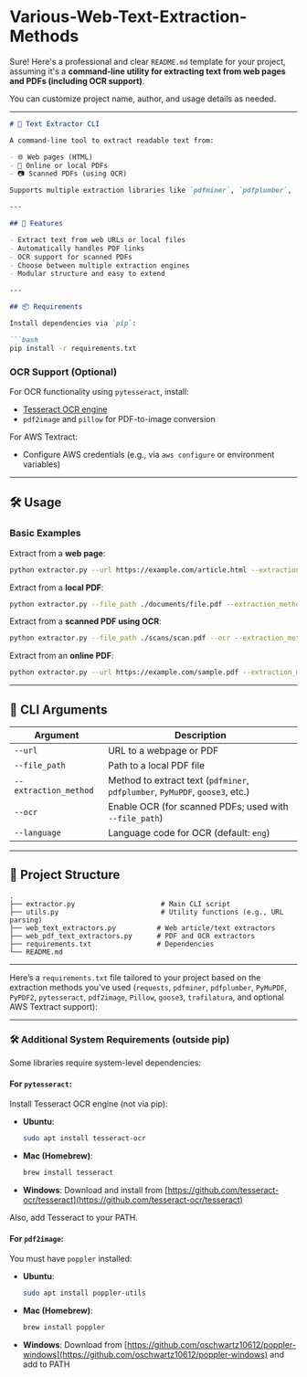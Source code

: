 # Various-Web-Text-Extraction-Methods

Sure! Here's a professional and clear `README.md` template for your project, assuming it's a **command-line utility for extracting text from web pages and PDFs (including OCR support)**.

You can customize project name, author, and usage details as needed.

---

````markdown
# 📝 Text Extractor CLI

A command-line tool to extract readable text from:

- 🌐 Web pages (HTML)
- 📄 Online or local PDFs
- 📷 Scanned PDFs (using OCR)

Supports multiple extraction libraries like `pdfminer`, `pdfplumber`, `PyMuPDF`, `Goose3`, `Trafilatura`, and `Tesseract OCR`.

---

## 🚀 Features

- Extract text from web URLs or local files
- Automatically handles PDF links
- OCR support for scanned PDFs
- Choose between multiple extraction engines
- Modular structure and easy to extend

---

## 📦 Requirements

Install dependencies via `pip`:

```bash
pip install -r requirements.txt
````

### OCR Support (Optional)

For OCR functionality using `pytesseract`, install:

* [Tesseract OCR engine](https://github.com/tesseract-ocr/tesseract)
* `pdf2image` and `pillow` for PDF-to-image conversion

For AWS Textract:

* Configure AWS credentials (e.g., via `aws configure` or environment variables)

---

## 🛠️ Usage

### Basic Examples

Extract from a **web page**:

```bash
python extractor.py --url https://example.com/article.html --extraction_method=goose3
```

Extract from a **local PDF**:

```bash
python extractor.py --file_path ./documents/file.pdf --extraction_method=pdfminer
```

Extract from a **scanned PDF using OCR**:

```bash
python extractor.py --file_path ./scans/scan.pdf --ocr --extraction_method=pytesseract --language=eng
```

Extract from an **online PDF**:

```bash
python extractor.py --url https://example.com/sample.pdf --extraction_method=PyMuPDF
```

---

## 🔧 CLI Arguments

| Argument              | Description                                                                  |
| --------------------- | ---------------------------------------------------------------------------- |
| `--url`               | URL to a webpage or PDF                                                      |
| `--file_path`         | Path to a local PDF file                                                     |
| `--extraction_method` | Method to extract text (`pdfminer`, `pdfplumber`, `PyMuPDF`, `goose3`, etc.) |
| `--ocr`               | Enable OCR (for scanned PDFs; used with `--file_path`)                       |
| `--language`          | Language code for OCR (default: `eng`)                                       |

---

## 📁 Project Structure

```
.
├── extractor.py                     # Main CLI script
├── utils.py                         # Utility functions (e.g., URL parsing)
├── web_text_extractors.py          # Web article/text extractors
├── web_pdf_text_extractors.py      # PDF and OCR extractors
├── requirements.txt                # Dependencies
└── README.md
```

---

Here’s a `requirements.txt` file tailored to your project based on the extraction methods you've used (`requests`, `pdfminer`, `pdfplumber`, `PyMuPDF`, `PyPDF2`, `pytesseract`, `pdf2image`, `Pillow`, `goose3`, `trafilatura`, and optional AWS Textract support):

---


### 🛠️ Additional System Requirements (outside pip)

Some libraries require system-level dependencies:

#### For `pytesseract`:

Install Tesseract OCR engine (not via pip):

* **Ubuntu**:

  ```bash
  sudo apt install tesseract-ocr
  ```
* **Mac (Homebrew)**:

  ```bash
  brew install tesseract
  ```
* **Windows**:
  Download and install from [https://github.com/tesseract-ocr/tesseract](https://github.com/tesseract-ocr/tesseract)

Also, add Tesseract to your PATH.

#### For `pdf2image`:

You must have `poppler` installed:

* **Ubuntu**:

  ```bash
  sudo apt install poppler-utils
  ```
* **Mac (Homebrew)**:

  ```bash
  brew install poppler
  ```
* **Windows**:
  Download from [https://github.com/oschwartz10612/poppler-windows](https://github.com/oschwartz10612/poppler-windows) and add to PATH